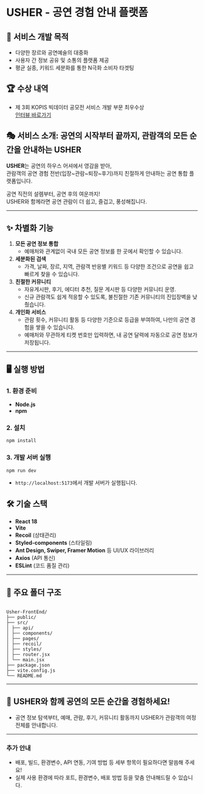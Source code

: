 # USHER - 공연 경험 안내 플랫폼

## 🎯 서비스 개발 목적

- 다양한 장르와 공연예술의 대중화
- 사용자 간 정보 공유 및 소통의 플랫폼 제공
- 평균 실종, 키워드 세분화를 통한 N극화 소비자 타겟팅

## 🏆 수상 내역

- 제 3회 KOPIS 빅데이터 공모전 서비스 개발 부문 최우수상  
  [인터뷰 바로가기](https://blog.naver.com/gokams_kopis/223247413344)

## 🎭 서비스 소개: 공연의 시작부터 끝까지, 관람객의 모든 순간을 안내하는 USHER

**USHER**는 공연의 하우스 어셔에서 영감을 받아,  
관람객의 공연 경험 전반(입장\~관람\~퇴장\~후기)까지 친절하게 안내하는 공연 통합 플랫폼입니다.

공연 직전의 설렘부터, 공연 후의 여운까지!  
USHER와 함께라면 공연 관람이 더 쉽고, 즐겁고, 풍성해집니다.

---

## ✨ 차별화 기능

1. **모든 공연 정보 통합**
   - 예매처와 관계없이 국내 모든 공연 정보를 한 곳에서 확인할 수 있습니다.
2. **세분화된 검색**
   - 가격, 날짜, 장르, 지역, 관람객 반응별 키워드 등 다양한 조건으로 공연을 쉽고 빠르게 찾을 수 있습니다.
3. **친절한 커뮤니티**
   - 자유게시판, 후기, 에디터 추천, 질문 게시판 등 다양한 커뮤니티 운영.
   - 신규 관람객도 쉽게 적응할 수 있도록, 불친절한 기존 커뮤니티의 진입장벽을 낮췄습니다.
4. **개인화 서비스**
   - 관람 횟수, 커뮤니티 활동 등 다양한 기준으로 등급을 부여하여, 나만의 공연 경험을 쌓을 수 있습니다.
   - 예매처와 무관하게 티켓 번호만 입력하면, 내 공연 달력에 자동으로 공연 정보가 저장됩니다.

---

## 🖥️ 실행 방법

### 1. 환경 준비

- **Node.js**
- **npm**

### 2. 설치

```bash
npm install
```

### 3. 개발 서버 실행

```bash
npm run dev
```

- `http://localhost:5173`에서 개발 서버가 실행됩니다.

## 🛠️ 기술 스택

- **React 18**
- **Vite**
- **Recoil** (상태관리)
- **Styled-components** (스타일링)
- **Ant Design, Swiper, Framer Motion** 등 UI/UX 라이브러리
- **Axios** (API 통신)
- **ESLint** (코드 품질 관리)

---

## 📁 주요 폴더 구조

```

Usher-FrontEnd/
├── public/
├── src/
│ ├── api/
│ ├── components/
│ ├── pages/
│ ├── recoil/
│ ├── styles/
│ ├── router.jsx
│ └── main.jsx
├── package.json
├── vite.config.js
└── README.md

```

---

## 🙌 USHER와 함께 공연의 모든 순간을 경험하세요!

- 공연 정보 탐색부터, 예매, 관람, 후기, 커뮤니티 활동까지
  USHER가 관람객의 여정 전체를 안내합니다.

---

### 추가 안내

- 배포, 빌드, 환경변수, API 연동, 기여 방법 등 세부 항목이 필요하다면 말씀해 주세요!
- 실제 사용 환경에 따라 포트, 환경변수, 배포 방법 등을 맞춤 안내해드릴 수 있습니다.

